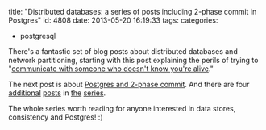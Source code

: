 title: "Distributed databases: a series of posts including 2-phase commit in Postgres"
id: 4808
date: 2013-05-20 16:19:33
tags: 
categories: 
- postgresql

There's a fantastic set of blog posts about distributed databases and network partitioning, starting with this post explaining the perils of trying to "[communicate with someone who doesn't know you're alive](http://aphyr.com/posts/281-call-me-maybe)."

The next post is about [Postgres and 2-phase commit](http://aphyr.com/posts/282-call-me-maybe-postgres).  And there are four [additional](http://aphyr.com/posts/283-call-me-maybe-redis) [posts](http://aphyr.com/posts/284-call-me-maybe-mongodb) in [the](http://aphyr.com/posts/285-call-me-maybe-riak) [series](http://aphyr.com/posts/286-call-me-maybe-final-thoughts).

The whole series worth reading for anyone interested in data stores, consistency and Postgres! :)
